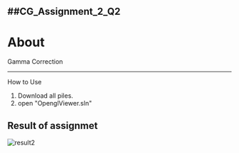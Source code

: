 ##CG_Assignment_2_Q2
---
About
===
Gamma Correction   

---
How to Use

1. Download all piles.
2. open "OpenglViewer.sln"

Result of assignmet  
---
 ![result2](https://github.com/user-attachments/assets/a39519f6-bc6d-4ffe-be26-a8bfd2e5e44b)

